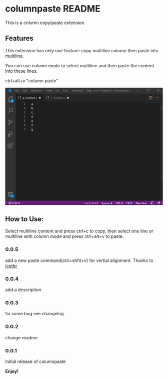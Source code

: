 # columnpaste README

This is a column copy/paste extension.

## Features

This extension has only one feature: copy multiline column then paste into multiline.

You can use column mode to select multiline and then paste the content into these lines.

ctrl+alt+v "column paste"

![feature](screen.gif)

## How to Use:

Select multiline content and press ctrl+c to copy, then select one line or multiline with column mode and press ctrl+alt+v to paste.

### 0.0.5
add a new paste command(ctrl+shfit+v) for vertial alignment. Thanks to [icetbr](https://github.com/icetbr) 

### 0.0.4
add a description

### 0.0.3
fix some bug see changelog

### 0.0.2
change readme

### 0.0.1

Initial release of columnpaste

**Enjoy!**
